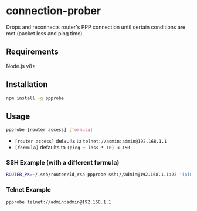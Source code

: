 # connection-prober
Drops and reconnects router's PPP connection until certain conditions are met (packet loss and ping time)

## Requirements
Node.js v8+

## Installation
```sh
npm install -g ppprobe
```
## Usage
```sh
ppprobe [router access] [formula]
```
* `[router access]` defaults to `telnet://admin:admin@192.168.1.1`
* `[formula]` defaults to `(ping + loss * 10) < 150`
### SSH Example (with a different formula)
```sh
ROUTER_PK=~/.ssh/router/id_rsa ppprobe ssh://admin@192.168.1.1:22 '(ping < 120) and (loss < 2)'
```
### Telnet Example
```sh
ppprobe telnet://admin:admin@192.168.1.1
```
